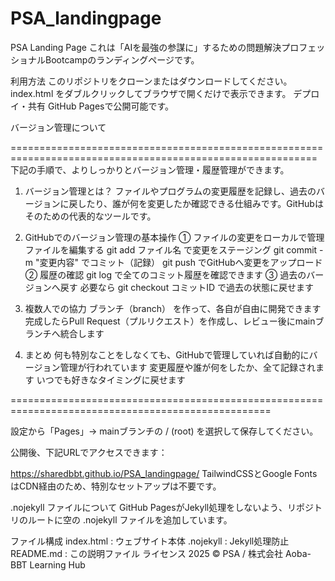# PSA_landingpage
PSA Landing Page
これは「AIを最強の参謀に」するための問題解決プロフェッショナルBootcampのランディングページです。

利用方法
このリポジトリをクローンまたはダウンロードしてください。
index.html をダブルクリックしてブラウザで開くだけで表示できます。
デプロイ・共有
GitHub Pagesで公開可能です。

バージョン管理について

===========================================================================================================
下記の手順で、よりしっかりとバージョン管理・履歴管理ができます。

1. バージョン管理とは？
ファイルやプログラムの変更履歴を記録し、過去のバージョンに戻したり、誰が何を変更したか確認できる仕組みです。GitHubはそのための代表的なツールです。

2. GitHubでのバージョン管理の基本操作
① ファイルの変更をローカルで管理
ファイルを編集する
git add ファイル名 で変更をステージング
git commit -m "変更内容" でコミット（記録）
git push でGitHubへ変更をアップロード
② 履歴の確認
git log で全てのコミット履歴を確認できます
③ 過去のバージョンへ戻す
必要なら git checkout コミットID で過去の状態に戻せます
3. 複数人での協力
ブランチ（branch） を作って、各自が自由に開発できます
完成したらPull Request（プルリクエスト）を作成し、レビュー後にmainブランチへ統合します
4. まとめ
何も特別なことをしなくても、GitHubで管理していれば自動的にバージョン管理が行われています
変更履歴や誰が何をしたか、全て記録されます
いつでも好きなタイミングに戻せます

===================================================================================================

設定から「Pages」→ mainブランチの / (root) を選択して保存してください。

公開後、下記URLでアクセスできます：

https://sharedbbt.github.io/PSA_landingpage/
TailwindCSSとGoogle FontsはCDN経由のため、特別なセットアップは不要です。

.nojekyll ファイルについて
GitHub PagesがJekyll処理をしないよう、リポジトリのルートに空の .nojekyll ファイルを追加しています。

ファイル構成
index.html : ウェブサイト本体
.nojekyll : Jekyll処理防止
README.md : この説明ファイル
ライセンス
2025 © PSA / 株式会社 Aoba-BBT Learning Hub
